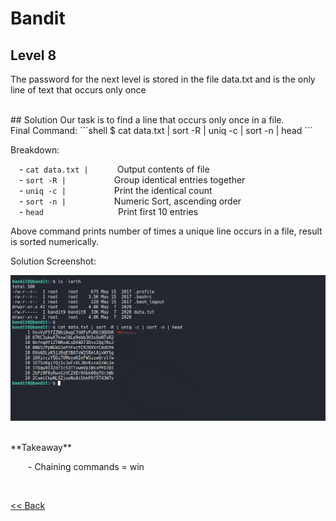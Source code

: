 # Bandit

## Level 8
The password for the next level is stored in the file data.txt and is the only line of text that occurs only once

<br/>
## Solution
Our task is to find a line that occurs only once in a file.
<br/>
Final Command:
```shell
$ cat data.txt | sort -R | uniq -c | sort -n | head
```

Breakdown:

  - `cat data.txt | `      Output contents of file<br/>
  - `sort -R |`           Group identical entries together<br/>
  - `uniq -c |`           Print the identical count<br/>
  - `sort -n |`           Numeric Sort, ascending order<br/>
  - `head`                 Print first 10 entries<br/>

Above command prints number of times a unique line occurs in a file, result is sorted numerically.
<br/>

Solution Screenshot:

![Level 8 Image](./images/Level8.png)

<br/>
<span id=green>**Takeaway**</span><br/>

  - Chaining commands = win <br/>

<br/>

[<< Back](https://grey-fish.github.io/Bandit/index.html)
